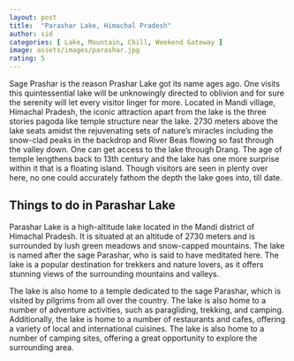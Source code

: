 ```yaml
---
layout: post
title:  "Parashar Lake, Himachal Pradesh"
author: sid
categories: [ Lake, Mountain, Chill, Weekend Gateway ]
image: assets/images/parashar.jpg
rating: 5
---
```

Sage Prashar is the reason Prashar Lake got its name ages ago. One visits this quintessential lake will be unknowingly directed to oblivion and for sure the serenity will let every visitor linger for more. Located in Mandi village, Himachal Pradesh, the iconic attraction apart from the lake is the three stories pagoda like temple structure near the lake. 2730 meters above the lake seats amidst the rejuvenating sets of nature’s miracles including the snow-clad peaks in the backdrop and River Beas flowing so fast through the valley down. One can get access to the lake through Drang. The age of temple lengthens back to 13th century and the lake has one more surprise within it that is a floating island. Though visitors are seen in plenty over here, no one could accurately fathom the depth the lake goes into, till date.

<h2>Things to do in Parashar Lake</h2>

Parashar Lake is a high-altitude lake located in the Mandi district of Himachal Pradesh. It is situated at an altitude of 2730 meters and is surrounded by lush green meadows and snow-capped mountains. The lake is named after the sage Parashar, who is said to have meditated here. The lake is a popular destination for trekkers and nature lovers, as it offers stunning views of the surrounding mountains and valleys. 

The lake is also home to a temple dedicated to the sage Parashar, which is visited by pilgrims from all over the country. The lake is also home to a number of adventure activities, such as paragliding, trekking, and camping. Additionally, the lake is home to a number of restaurants and cafes, offering a variety of local and international cuisines. The lake is also home to a number of camping sites, offering a great opportunity to explore the surrounding area.


<div class="pa-carousel-widget" style="width:100%; height:480px; display:none;"
  data-link="https://www.thrillophilia.com/attractions/prashar-lake"
  data-title="Parashar Lake, Himachal Pradesh"
  data-description="Lake, Mountain, Chill, Weekend Gateway"
  data-delay="3">
  <object data="https://lh3.googleusercontent.com/NqrD4E_RVfD15AWlpj7EgMGARDNG75XmuFhtfG4ImWUH5eSFPPmmV6DxU85TwwslO8VAHiwbzbFNJ9MjaEMdNmDYgyRUB5R8xD0vYZMYgfjyJ9SFh2jStDYppLnui0V81szNUs3amas=w1920-h1080"></object>
  <object data="https://lh3.googleusercontent.com/AXKKiQ9Lq3Xcg0bTdwLtOYVgSJXnBCLu3FkGnsRbuVV777XYG6Xmt7UjI2nF7d3xr4jyXY0mwUixPuYefUCPf7hOKl2e3Ep-bdA63rARDT-dU4_hsVk1XSkG1CLc-IlV6XOEwO0-WLc=w1920-h1080"></object>
  <object data="https://lh3.googleusercontent.com/it1Kdi1BE6Gs0eHCQ0c04bkUQI-o0e8Zn92tksxrVqEZSBJgwshKgPHOMnXVEmVBGS17t_d1puuAzfypE_t2uzmTWHrQocn7E48qktbSPe_tbEJYQxcVQgtBxZAdlqFys1u_aS05npE=w1920-h1080"></object>
  <object data="https://lh3.googleusercontent.com/OunYVNI375KlaGCrKrxpiqZjemRLPUfB1hZ68Xibb6r4Isd3Q6_51lGdJqzmiyEsrt_2Q9GKaHhMSEsCyYMjaCXK52jRR42Ln44km-5Z62Fc4Y_-EQDEthl_nl_G0dBU92JlBDrcNCo=w1920-h1080"></object>
  <object data="https://lh3.googleusercontent.com/Xmq1ZYd8kzM5dfAuqSEzCJjw1HGW8Uvd08kdg7BqbB8Aygs3R8wQvDrI6vFwlN1IR6-eMiaAakNvBJAWy0Keakv4TkXh9bNhhF0_391o-7Nz2GOGA0Vo5OBjcp1KMlTdTiveba3vD4I=w1920-h1080"></object>
  <object data="https://lh3.googleusercontent.com/A5OCXnsfdCrKtZ6z7jczBdrviplcYXlApYvM35_WlXbn2lDcv5SlMUlF4br3og8Q_C-RJwjwU3Oz_SQN0K1N5LRDm3YCIHGGdWC-9J6UH2-2Q5MrMnxDxbxgt1mvytB3jMxfdfIwOFI=w1920-h1080"></object>
  <object data="https://lh3.googleusercontent.com/YjhYafatNCrNooyVl2ZWC8AKEflWK4sPYkhCVwxGbFKgB1tymMKqmVuaaEyVzkIPJDXg3HSUQm-lpoaxYNcIH8w3DH_MjnUpiWsLyijkXvlCyJ5h1JwqNNSJK4n6vqtPqfJAqgT9svU=w1920-h1080"></object>
  <object data="https://lh3.googleusercontent.com/u0XWa731OxLXyAp2IqU8MfSZFFWZoWYW3YokuITCo56RIV1KjEmlgFXrVZZ-3nHVV9XJv9mv2vw3XBKGgYja1DSzT1XHkh-TN8vyrNdeDr9TN0zqwpjXNlA-NEtmEgze0nbrv0cx4Gs=w1920-h1080"></object>
</div>